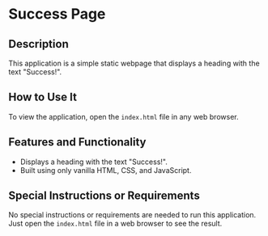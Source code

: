 # Success Page

## Description
This application is a simple static webpage that displays a heading with the text "Success!".

## How to Use It
To view the application, open the `index.html` file in any web browser.

## Features and Functionality
- Displays a heading with the text "Success!".
- Built using only vanilla HTML, CSS, and JavaScript.

## Special Instructions or Requirements
No special instructions or requirements are needed to run this application. Just open the `index.html` file in a web browser to see the result.